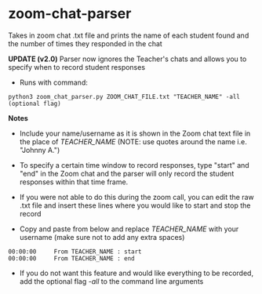 # zoom-chat-parser
Takes in zoom chat .txt file and prints the name of each student found and the number of times they responded in the chat

**UPDATE (v2.0)** Parser now ignores the Teacher's chats and allows you to specify when to record student responses
- Runs with command: 
```
python3 zoom_chat_parser.py ZOOM_CHAT_FILE.txt "TEACHER_NAME" -all (optional flag)
```

**Notes**
- Include your name/username as it is shown in the Zoom chat text file in the place of *TEACHER_NAME* (NOTE: use quotes around the name i.e. "Johnny A.")

- To specify a certain time window to record responses, type "start" and "end" in the Zoom chat and the parser will only record the student responses within that time frame.
- If you were not able to do this during the zoom call, you can edit the raw .txt file and insert these lines where you would like to start and stop the record
- Copy and paste from below and replace *TEACHER_NAME* with your username (make sure not to add any extra spaces)
```
00:00:00	 From TEACHER_NAME : start
00:00:00	 From TEACHER_NAME : end
```

- If you do not want this feature and would like everything to be recorded, add the optional flag *-all* to the command line arguments
